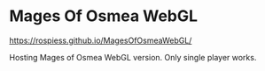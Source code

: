 # Mages Of Osmea WebGL

https://rospiess.github.io/MagesOfOsmeaWebGL/

Hosting Mages of Osmea WebGL version. Only single player works.
